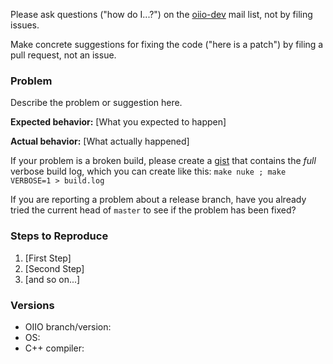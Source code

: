 Please ask questions ("how do I...?") on the [oiio-dev](http://lists.openimageio.org/listinfo.cgi/oiio-dev-openimageio.org)
mail list, not by filing issues.

Make concrete suggestions for fixing the code ("here is a patch") by filing
a pull request, not an issue.


### Problem

Describe the problem or suggestion here.

**Expected behavior:** [What you expected to happen]

**Actual behavior:** [What actually happened]

If your problem is a broken build, please create a [gist](https://gist.github.com)
that contains the _full_ verbose build log, which you can create like this:
```make nuke ; make VERBOSE=1 > build.log```

If you are reporting a problem about a release branch, have you already
tried the current head of `master` to see if the problem has been fixed?


### Steps to Reproduce

1. [First Step]
2. [Second Step]
3. [and so on...]


### Versions

* OIIO branch/version: 
* OS: 
* C++ compiler: 



